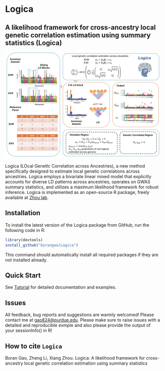# Logica

## A likelihood framework for cross-ancestry local genetic correlation estimation using summary statistics (Logica)

![](Logica_Overview.png)

Logica (LOcal GenetIc Correlation across Ancestries), a new method specifically designed to estimate local genetic correlations across ancestries. Logica employs a bivariate linear mixed model that explicitly accounts for diverse LD patterns across ancestries, operates on GWAS summary statistics, and utilizes a maximum likelihood framework for robust inference.
Logica is implemented as an open-source R package, freely available at [Zhou lab](https://www.xzlab.org/software.html).

## Installation

To install the latest version of the Logica package from GitHub, run
the following code in R:

```R
library(devtools)
install_github("borangao/Logica")
```

This command should automatically install all required packages if
they are not installed already.

## Quick Start

See [Tutorial](https://borangao.github.io/Logica_Analysis) for detailed documentation and examples.

## Issues
All feedback, bug reports and suggestions are warmly welcomed! Please contact me at gao824@purdue.edu. Please make sure to raise issues with a detailed and reproducible exmple and also please provide the output of your sessionInfo() in R! 

How to cite `Logica`
-------------------
Boran Gao, Zheng Li, Xiang Zhou. Logica: A likelihood framework for cross-ancestry local genetic correlation estimation using summary statistics

